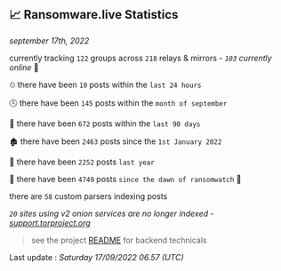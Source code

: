 
## 📈 Ransomware.live Statistics
_september 17th, 2022_

currently tracking `122` groups across `218` relays & mirrors - _`103` currently online_ 📡

⏲ there have been `10` posts within the `last 24 hours`

🕓 there have been `145` posts within the `month of september`

📅 there have been `672` posts within the `last 90 days`

🏚 there have been `2463` posts since the `1st January 2022`

🚀 there have been `2252` posts `last year`

🦕 there have been `4749` posts `since the dawn of ransomwatch` 🐣

there are `58` custom parsers indexing posts

_`20` sites using v2 onion services are no longer indexed - [support.torproject.org](https://support.torproject.org/onionservices/v2-deprecation/)_

> see the project [README](https://github.com/jmousqueton/ransomwatch#readme) for backend technicals



Last update : _Saturday 17/09/2022 06.57 (UTC)_

